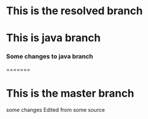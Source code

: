 # This is the resolved branch


# This is java branch

### Some changes to java branch
=======
# This is the master branch

some changes
Edited from some source



